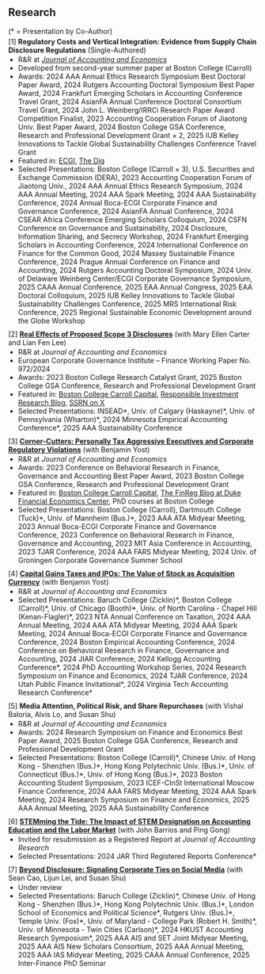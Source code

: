 <h2 id="research" style="margin-top: 60px;">Research</h2>

<div style="margin: 0;">
  <div style="margin: 0 0 4px 0;">(* = Presentation by Co-Author)</div>

  <div class="title" style="margin: 0;"> 
    [1] <strong>Regulatory Costs and Vertical Integration: Evidence from Supply Chain Disclosure Regulations</strong> (Single-Authored)
  </div>
  <ul style="margin: 2px 0 10px 0; padding-left: 20px;">
    <li>R&amp;R at <em><u>Journal of Accounting and Economics</u></em></li>
    <li>Developed from second-year summer paper at Boston College (Carroll)</li>
    <li>Awards: 2024 AAA Annual Ethics Research Symposium Best Doctoral Paper Award, 2024 Rutgers Accounting Doctoral Symposium Best Paper Award, 2024 Frankfurt Emerging Scholars in Accounting Conference Travel Grant, 2024 AsianFA Annual Conference Doctoral Consortium Travel Grant, 2024 John L. Weinberg/IRRCi Research Paper Award Competition Finalist, 2023 Accounting Cooperation Forum of Jiaotong Univ. Best Paper Award, 2024 Boston College GSA Conference, Research and Professional Development Grant × 2, 2025 IUB Kelley Innovations to Tackle Global Sustainability Challenges Conference Travel Grant</li>
    <li>Featured in: <a href="https://web.archive.org/web/20241003122824/https://www.ecgi.global/publications/videos/2024-corporate-governance-symposium-regulatory-costs-and-vertical-integration">ECGI</a>, <a href="https://web.archive.org/web/20241005013629/https://thedig.substack.com/p/bottle-caps-coca-cola-outtakes-and?publication_id=526&post_id=147864371&isFreemail=false&r=3fh9js&triedRedirect=true">The Dig</a></li>
    <li>Selected Presentations: Boston College (Carroll × 3), U.S. Securities and Exchange Commission (DERA), 2023 Accounting Cooperation Forum of Jiaotong Univ., 2024 AAA Annual Ethics Research Symposium, 2024 AAA Annual Meeting, 2024 AAA Spark Meeting, 2024 AAA Sustainability Conference, 2024 Annual Boca-ECGI Corporate Finance and Governance Conference, 2024 AsianFA Annual Conference, 2024 CSEAR Africa Conference Emerging Scholars Colloquium, 2024 CSFN Conference on Governance and Sustainability, 2024 Disclosure, Information Sharing, and Secrecy Workshop, 2024 Frankfurt Emerging Scholars in Accounting Conference, 2024 International Conference on Finance for the Common Good, 2024 Massey Sustainable Finance Conference, 2024 Prague Annual Conference on Finance and Accounting, 2024 Rutgers Accounting Doctoral Symposium, 2024 Univ. of Delaware Weinberg Center/ECGI Corporate Governance Symposium, 2025 CAAA Annual Conference, 2025 EAA Annual Congress, 2025 EAA Doctoral Colloquium, 2025 IUB Kelley Innovations to Tackle Global Sustainability Challenges Conference, 2025 MRS International Risk Conference, 2025 Regional Sustainable Economic Development around the Globe Workshop</li>
  </ul>


  <div class="title" style="margin: 0;"> 
    [2] <strong><a href="https://ssrn.com/abstract=4743426">Real Effects of Proposed Scope 3 Disclosures</a></strong> (with Mary Ellen Carter and Lian Fen Lee)
  </div>
  <ul style="margin: 2px 0 10px 0; padding-left: 20px;">
    <li>R&R at <em>Journal of Accounting and Economics</em></li>
    <li>European Corporate Governance Institute – Finance Working Paper No. 972/2024</li>
    <li>Awards: 2023 Boston College Research Catalyst Grant, 2025 Boston College GSA Conference, Research and Professional Development Grant</li>
    <li>Featured in: <a href="https://web.archive.org/web/20241005013154/https://www.bc.edu/content/bc-web/schools/carroll-school/sites/carroll-capital/spring-2024.html">Boston College Carroll Capital</a>, <a href="https://web.archive.org/web/20240528162027/https://prof-soehnholz.com/category/risikomanagement/">Responsible Investment Research Blog</a>, <a href="https://x.com/SSRN/status/1782016438951161867">SSRN on X</a></li>
    <li>Selected Presentations: INSEAD*, Univ. of Calgary (Haskayne)*, Univ. of Pennsylvania (Wharton)*, 2024 Minnesota Empirical Accounting Conference*, 2025 AAA Sustainability Conference</li>
  </ul>


  <div class="title" style="margin: 0;"> 
    [3] <strong><a href="https://ssrn.com/abstract=4422725">Corner-Cutters: Personally Tax Aggressive Executives and Corporate Regulatory Violations</a></strong> (with Benjamin Yost)
  </div>
  <ul style="margin: 2px 0 10px 0; padding-left: 20px;">
    <li>R&R at <em>Journal of Accounting and Economics</em></li>
    <li>Awards: 2023 Conference on Behavioral Research in Finance, Governance and Accounting Best Paper Award, 2023 Boston College GSA Conference, Research and Professional Development Grant</li>
    <li>Featured in: <a href="https://web.archive.org/web/20241005013154/https://www.bc.edu/content/bc-web/schools/carroll-school/sites/carroll-capital/spring-2024.html">Boston College Carroll Capital</a>, <a href="https://web.archive.org/web/20240613062456/https://sites.duke.edu/thefinregblog/2023/05/31/corner-cutters-personally-tax-aggressive-executives-and-corporate-regulatory-violations/">The FinReg Blog at Duke Financial Economics Center</a>, PhD courses at Boston College</li>
    <li>Selected Presentations: Boston College (Carroll), Dartmouth College (Tuck)*, Univ. of Mannheim (Bus.)*, 2023 AAA ATA Midyear Meeting, 2023 Annual Boca-ECGI Corporate Finance and Governance Conference, 2023 Conference on Behavioral Research in Finance, Governance and Accounting, 2023 MIT Asia Conference in Accounting, 2023 TJAR Conference, 2024 AAA FARS Midyear Meeting, 2024 Univ. of Groningen Corporate Governance Summer School</li>
  </ul>


  <div class="title" style="margin: 0;"> 
    [4] <strong><a href="https://ssrn.com/abstract=5066339">Capital Gains Taxes and IPOs: The Value of Stock as Acquisition Currency</a></strong> (with Benjamin Yost)
  </div>
  <ul style="margin: 2px 0 10px 0; padding-left: 20px;">
    <li>R&R at <em>Journal of Accounting and Economics</em></li>
    <li>Selected Presentations: Baruch College (Zicklin)*, Boston College (Carroll)*, Univ. of Chicago (Booth)*, Univ. of North Carolina - Chapel Hill (Kenan-Flagler)*, 2023 NTA Annual Conference on Taxation, 2024 AAA Annual Meeting, 2024 AAA ATA Midyear Meeting, 2024 AAA Spark Meeting, 2024 Annual Boca-ECGI Corporate Finance and Governance Conference, 2024 Boston Empirical Accounting Conference, 2024 Conference on Behavioral Research in Finance, Governance and Accounting, 2024 JIAR Conference, 2024 Kellogg Accounting Conference*, 2024 PhD Accounting Workshop Series, 2024 Research Symposium on Finance and Economics, 2024 TJAR Conference, 2024 Utah Public Finance Invitational*, 2024 Virginia Tech Accounting Research Conference*</li>
  </ul>


  <div class="title" style="margin: 0;"> 
    [5] <strong>Media Attention, Political Risk, and Share Repurchases</strong> (with Vishal Baloria, Alvis Lo, and Susan Shu)
  </div>
  <ul style="margin: 2px 0 10px 0; padding-left: 20px;">
    <li>R&R at <em>Journal of Accounting and Economics</em></li>
    <li>Awards: 2024 Research Symposium on Finance and Economics Best Paper Award, 2025 Boston College GSA Conference, Research and Professional Development Grant</li>
    <li>Selected Presentations: Boston College (Carroll)*, Chinese Univ. of Hong Kong - Shenzhen (Bus.)*, Hong Kong Polytechnic Univ. (Bus.)*, Univ. of Connecticut (Bus.)*, Univ. of Hong Kong (Bus.)*, 2023 Boston Accounting Student Symposium, 2023 ICEF-CInSt International Moscow Finance Conference, 2024 AAA FARS Midyear Meeting, 2024 AAA Spark Meeting, 2024 Research Symposium on Finance and Economics, 2025 AAA Annual Meeting, 2025 AAA Sustainability Conference</li>
  </ul>

  
  <div class="title" style="margin: 0;"> 
    [6] <strong><a href="https://www.chicagobooth.edu/-/media/research/arc/docs/journal/2024-rep/bgy-2024-registered-report-proposal.pdf">STEMming the Tide: The Impact of STEM Designation on Accounting Education and the Labor Market</a></strong> (with John Barrios and Ping Gong)
  </div>
  <ul style="margin: 2px 0 10px 0; padding-left: 20px;">
    <li>Invited for resubmission as a Registered Report at <em>Journal of Accounting Research</em></li>
    <li>Selected Presentations: 2024 JAR Third Registered Reports Conference*</li>
  </ul>

  
  <div class="title" style="margin: 0;"> 
    [7] <strong><a href="https://ssrn.com/abstract=5206017">Beyond Disclosure: Signaling Corporate Ties on Social Media</a></strong> (with Sean Cao, Lijun Lei, and Susan Shu)
  </div>
  <ul style="margin: 2px 0 10px 0; padding-left: 20px;">
    <li>Under review</li>
    <li>Selected Presentations: Baruch College (Zicklin)*, Chinese Univ. of Hong Kong - Shenzhen (Bus.)*, Hong Kong Polytechnic Univ. (Bus.)*, London School of Economics and Political Science*, Rutgers Univ. (Bus.)*, Temple Univ. (Fox)*, Univ. of Maryland - College Park (Robert H. Smith)*, Univ. of Minnesota - Twin Cities (Carlson)*, 2024 HKUST Accounting Research Symposium*, 2025 AAA AIS and SET Joint Midyear Meeting, 2025 AAA AIS New Scholars Consortium, 2025 AAA Annual Meeting, 2025 AAA IAS Midyear Meeting, 2025 CAAA Annual Conference, 2025 Inter-Finance PhD Seminar</li>
  </ul>
  
</div>
